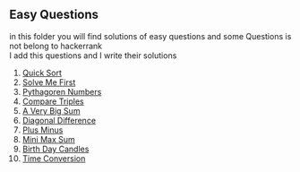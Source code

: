 ## Easy Questions
in this folder you will find solutions of easy questions and some Questions is not belong to hackerrank   
I add this questions and I write their solutions

1. [Quick Sort](https://github.com/vahapgencdal/hackerrank/tree/master/easy/quick_sort)
2. [Solve Me First](https://github.com/vahapgencdal/hackerrank/tree/master/easy/solve_me_first)
3. [Pythagoren Numbers](https://github.com/vahapgencdal/hackerrank/tree/master/easy/pythagorean_numbers)
4. [Compare Triples](https://github.com/vahapgencdal/hackerrank/tree/master/easy/compare_triplets)
5. [A Very Big Sum](https://github.com/vahapgencdal/hackerrank/tree/master/easy/a_very_big_sum)
6. [Diagonal Difference](https://github.com/vahapgencdal/hackerrank/tree/master/easy/diagonal_difference)
7. [Plus Minus](https://github.com/vahapgencdal/hackerrank/tree/master/easy/plus_minus)
8. [Mini Max Sum](https://github.com/vahapgencdal/hackerrank/tree/master/easy/mini_max_sum)
9. [Birth Day Candles](https://github.com/vahapgencdal/hackerrank/tree/master/easy/birthday_cake_candles)
10. [Time Conversion](https://github.com/vahapgencdal/hackerrank/tree/master/easy/time_conversion)
